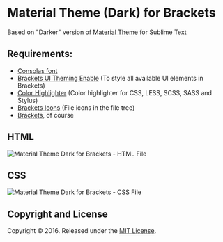# Material Theme (Dark) for Brackets
Based on "Darker" version of [Material Theme](http://equinsuocha.io/material-theme/) for Sublime Text

## Requirements:
  * [Consolas font](http://www.fontpalace.com/font-details/Consolas/)
  * [Brackets UI Theming Enable](https://github.com/notasz/brackets-uitheming) (To style all available UI elements in Brackets)
  * [Color Highlighter](https://github.com/Taraflex/Brackets-Color-Highlighter) (Color highlighter for CSS, LESS, SCSS, SASS and Stylus)
  * [Brackets Icons](https://github.com/ivogabe/Brackets-Icons) (File icons in the file tree)
  * [Brackets](http://brackets.io/), of course
  
## HTML
![Material Theme Dark for Brackets - HTML File](https://raw.githubusercontent.com/naderi/material-theme-for-brackets/master/screenshots/html.png)

## CSS
![Material Theme Dark for Brackets - CSS File](https://raw.githubusercontent.com/naderi/material-theme-for-brackets/master/screenshots/css.png)

## Copyright and License
Copyright &copy; 2016. Released under the [MIT License](https://github.com/naderi/material-theme-for-brackets/blob/master/LICENSE).
